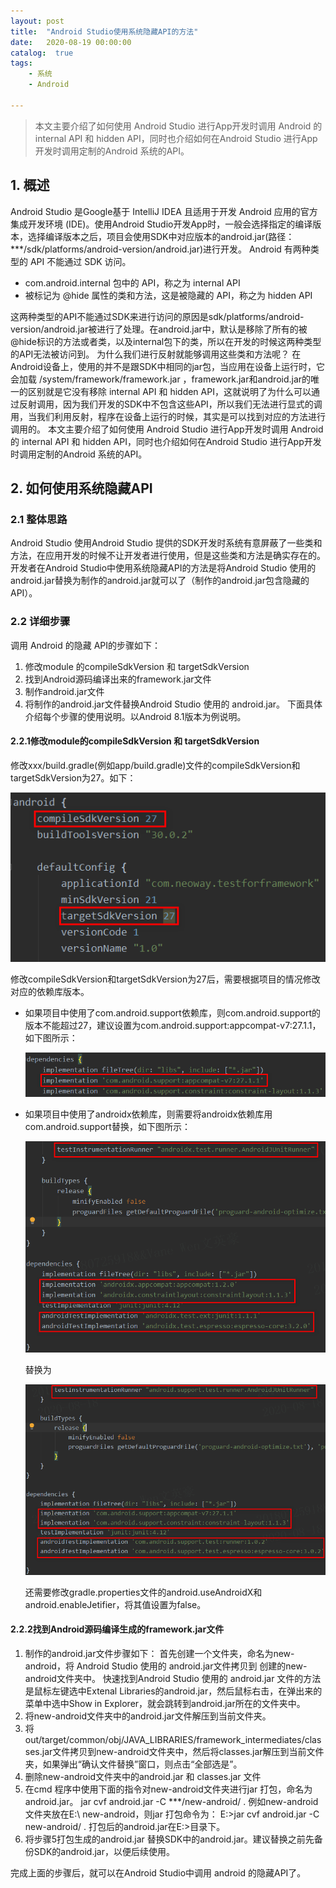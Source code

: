 ```yaml
---
layout: post
title:  "Android Studio使用系统隐藏API的方法"
date:   2020-08-19 00:00:00
catalog:  true
tags:
    - 系统
    - Android

---
```




>  本文主要介绍了如何使用 Android Studio 进行App开发时调用 Android 的 internal API 和 hidden API，同时也介绍如何在Android Studio 进行App开发时调用定制的Android 系统的API。

## 1. 概述

Android Studio 是Google基于 IntelliJ IDEA 且适用于开发 Android 应用的官方集成开发环境 (IDE)。使用Android Studio开发App时，一般会选择指定的编译版本，选择编译版本之后，项目会使用SDK中对应版本的android.jar(路径：***/sdk/platforms/android-version/android.jar)进行开发。
Android 有两种类型的 API 不能通过 SDK 访问。 

- com.android.internal 包中的 API，称之为 internal API
- 被标记为 @hide 属性的类和方法，这是被隐藏的 API，称之为 hidden API

这两种类型的API不能通过SDK来进行访问的原因是sdk/platforms/android-version/android.jar被进行了处理。在android.jar中，默认是移除了所有的被@hide标识的方法或者类，以及internal包下的类，所以在开发的时候这两种类型的API无法被访问到。
为什么我们进行反射就能够调用这些类和方法呢？
在Android设备上，使用的并不是跟SDK中相同的jar包，当应用在设备上运行时，它会加载 /system/framework/framework.jar ，framework.jar和android.jar的唯一的区别就是它没有移除 internal API 和 hidden API，这就说明了为什么可以通过反射调用，因为我们开发的SDK中不包含这些API，所以我们无法进行显式的调用，当我们利用反射，程序在设备上运行的时候，其实是可以找到对应的方法进行调用的。
本文主要介绍了如何使用 Android Studio 进行App开发时调用 Android 的 internal API 和 hidden API，同时也介绍如何在Android Studio 进行App开发时调用定制的Android 系统的API。

## 2.  如何使用系统隐藏API

### 2.1 整体思路

Android Studio 使用Android Studio 提供的SDK开发时系统有意屏蔽了一些类和方法，在应用开发的时候不让开发者进行使用，但是这些类和方法是确实存在的。开发者在Android Studio中使用系统隐藏API的方法是将Android Studio 使用的 android.jar替换为制作的android.jar就可以了（制作的android.jar包含隐藏的API）。

### 2.2 详细步骤

调用 Android 的隐藏 API的步骤如下：
1)	修改module 的compileSdkVersion 和 targetSdkVersion
2)	找到Android源码编译出来的framework.jar文件
3)	制作android.jar文件 
4)	将制作的android.jar文件替换Android Studio 使用的 android.jar。
下面具体介绍每个步骤的使用说明。以Android 8.1版本为例说明。

#### 2.2.1修改module的compileSdkVersion 和 targetSdkVersion

修改xxx/build.gradle(例如app/build.gradle)文件的compileSdkVersion和targetSdkVersion为27。如下：

![gradle](/images/others/gradle.png)

修改compileSdkVersion和targetSdkVersion为27后，需要根据项目的情况修改对应的依赖库版本。

- 如果项目中使用了com.android.support依赖库，则com.android.support的版本不能超过27，建议设置为com.android.support:appcompat-v7:27.1.1，如下图所示：

  ![support](/images/others/support.png)

- 如果项目中使用了androidx依赖库，则需要将androidx依赖库用com.android.support替换，如下图所示：

  ![androidxx](/images/others/androidxx.png)

  替换为

  ![support2](/images/others/support2.png)

  还需要修改gradle.properties文件的android.useAndroidX和android.enableJetifier，将其值设置为false。

#### 2.2.2找到Android源码编译生成的framework.jar文件

1. 制作的android.jar文件步骤如下：
   首先创建一个文件夹，命名为new-android，将 Android Studio 使用的 android.jar文件拷贝到 创建的new-android文件夹中。
   快速找到Android Studio 使用的 android.jar 文件的方法是鼠标左键选中Extenal Libraries的android.jar，然后鼠标右击，在弹出来的菜单中选中Show in Explorer，就会跳转到android.jar所在的文件夹中。
2. 将new-android文件夹中的android.jar文件解压到当前文件夹。
3. 将out/target/common/obj/JAVA_LIBRARIES/framework_intermediates/classes.jar文件拷贝到new-android文件夹中，然后将classes.jar解压到当前文件夹，如果弹出“确认文件替换”窗口，则点击“全部选是”。
4. 删除new-android文件夹中的android.jar 和 classes.jar 文件
5. 在cmd 程序中使用下面的指令对new-android文件夹进行jar 打包，命名为android.jar。
   jar cvf android.jar -C ***/new-android/ .
   例如new-android文件夹放在E:\ new-android，则jar 打包命令为：
   E:\>jar cvf android.jar -C new-android/ .
   打包后的android.jar在E:\>目录下。
6. 将步骤5打包生成的android.jar 替换SDK中的android.jar。建议替换之前先备份SDK的android.jar，以便后续使用。

完成上面的步骤后，就可以在Android Studio中调用 android 的隐藏API了。
